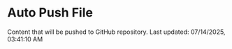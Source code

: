 # Auto Push File

Content that will be pushed to GitHub repository.
Last updated: 07/14/2025, 03:41:10 AM